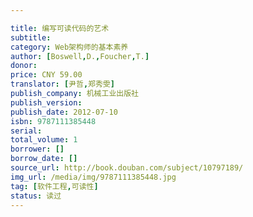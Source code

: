 ```yaml
---

title: 编写可读代码的艺术
subtitle: 
category: Web架构师的基本素养
author: [Boswell,D.,Foucher,T.]
donor: 
price: CNY 59.00
translator: [尹哲,郑秀雯]
publish_company: 机械工业出版社
publish_version: 
publish_date: 2012-07-10
isbn: 9787111385448
serial: 
total_volume: 1
borrower: []
borrow_date: []
source_url: http://book.douban.com/subject/10797189/
img_url: /media/img/9787111385448.jpg
tag: [软件工程,可读性]
status: 读过
---
```

